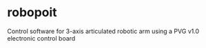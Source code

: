 # robopoit
Control software for 3-axis articulated robotic arm using a PVG v1.0 electronic control board
